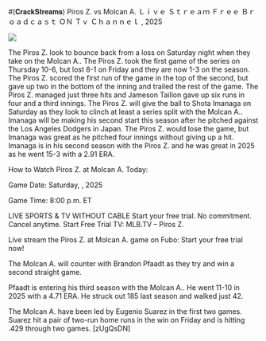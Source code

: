 #(𝐂𝐫𝐚𝐜𝐤𝐒𝐭𝐫𝐞𝐚𝐦𝐬) Piros Z. vs Molcan A. Ｌｉｖｅ Ｓｔｒｅａｍ Ｆｒｅｅ Ｂｒｏａｄｃａｓｔ ＯＮ Ｔｖ Ｃｈａｎｎｅｌ , 2025  
  
  
[![](https://i.imgur.com/qSNzIqt.png)](https://movie.rssnews.media/RwVZmWtTY.php)  
  
The Piros Z. look to bounce back from a loss on Saturday night when they take on the Molcan A.. The Piros Z. took the first game of the series on Thursday 10-6, but lost 8-1 on Friday and they are now 1-3 on the season. The Piros Z. scored the first run of the game in the top of the second, but gave up two in the bottom of the inning and trailed the rest of the game. The Piros Z. managed just three hits and Jameson Taillon gave up six runs in four and a third innings. The Piros Z. will give the ball to Shota Imanaga on Saturday as they look to clinch at least a series split with the Molcan A.. Imanaga will be making his second start this season after he pitched against the Los Angeles Dodgers in Japan. The Piros Z. would lose the game, but Imanaga was great as he pitched four innings without giving up a hit. Imanaga is in his second season with the Piros Z. and he was great in 2025 as he went 15-3 with a 2.91 ERA.

How to Watch Piros Z. at Molcan A. Today:

Game Date: Saturday, , 2025

Game Time: 8:00 p.m. ET

LIVE SPORTS & TV WITHOUT CABLE
Start your free trial. No commitment. Cancel anytime.
Start Free Trial
TV: MLB.TV – Piros Z.

Live stream the Piros Z. at Molcan A. game on Fubo: Start your free trial now!

The Molcan A. will counter with Brandon Pfaadt as they try and win a second straight game.

Pfaadt is entering his third season with the Molcan A.. He went 11-10 in 2025 with a 4.71 ERA. He struck out 185 last season and walked just 42.

The Molcan A. have been led by Eugenio Suarez in the first two games. Suarez hit a pair of two-run home runs in the win on Friday and is hitting .429 through two games. [zUgQsDN]